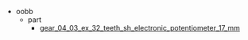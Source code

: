 * oobb
  * part
    * [gear_04_03_ex_32_teeth_sh_electronic_potentiometer_17_mm](oobb/part/gear_04_03_ex_32_teeth_sh_electronic_potentiometer_17_mm)
